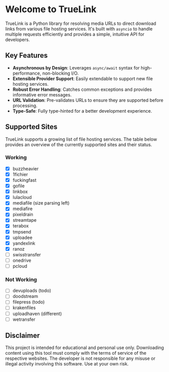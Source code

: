 # Welcome to TrueLink

TrueLink is a Python library for resolving media URLs to direct download links from various file hosting services. It's built with `asyncio` to handle multiple requests efficiently and provides a simple, intuitive API for developers.

## Key Features

- **Asynchronous by Design**: Leverages `async/await` syntax for high-performance, non-blocking I/O.
- **Extensible Provider Support**: Easily extendable to support new file hosting services.
- **Robust Error Handling**: Catches common exceptions and provides informative error messages.
- **URL Validation**: Pre-validates URLs to ensure they are supported before processing.
- **Type-Safe**: Fully type-hinted for a better development experience.

## Supported Sites

TrueLink supports a growing list of file hosting services. The table below provides an overview of the currently supported sites and their status.

### Working
- [x] buzzheavier
- [x] 1fichier
- [x] fuckingfast
- [x] gofile
- [x] linkbox
- [x] lulacloud
- [x] mediafile (size parsing left)
- [x] mediafire
- [x] pixeldrain
- [x] streamtape
- [x] terabox
- [x] tmpsend
- [x] uploadee
- [x] yandexlink
- [x] ranoz
- [ ] swisstransfer
- [ ] onedrive
- [ ] pcloud

### Not Working
- [ ] devuploads (todo)
- [ ] doodstream
- [ ] filepress (todo)
- [ ] krakenfiles
- [ ] uploadhaven (different)
- [ ] wetransfer

## Disclaimer

This project is intended for educational and personal use only. Downloading content using this tool must comply with the terms of service of the respective websites. The developer is not responsible for any misuse or illegal activity involving this software. Use at your own risk.
